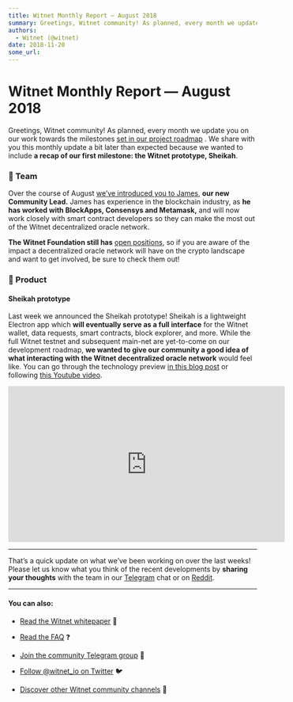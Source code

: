 ```yaml
---
title: Witnet Monthly Report — August 2018
summary: Greetings, Witnet community! As planned, every month we update you on our work towards the milestones set in our project roadmap . We share with you this monthly update a bit later than expected because we wanted to include a recap of our first milestone- the Witnet prototype, Sheikah. 💜 Team Over the course of August we’ve introduced you to James, our new Community Lead. James has experience in the blockchain industry, as he has worked with BlockApps, Consensys and Metamask, and will now work
authors:
  - Witnet (@witnet)
date: 2018-11-20
some_url: 
---
```


# Witnet Monthly Report — August 2018



Greetings, Witnet community! As planned, every month we update you on our work towards the milestones 
[set in our project roadmap](https://republic.co/witnet)
 . We share with you this monthly update a bit later than expected because we wanted to include 
**a recap of our first milestone: the Witnet prototype, Sheikah**.

### 💜 Team
Over the course of August 
[we’ve introduced you to James](https://medium.com/witnet/team-insights-james-witnets-community-lead-3e86df746073), 
**our new Community Lead.**
 James has experience in the blockchain industry, as 
**he has worked with BlockApps, Consensys and Metamask,**
 and will now work closely with smart contract developers so they can make the most out of the Witnet decentralized oracle network.
 
**The Witnet Foundation still has** [open positions](https://angel.co/witnet-foundation-1/jobs), so if you are aware of the impact a decentralized oracle network will have on the crypto landscape and want to get involved, be sure to check them out!

### 🔧 Product

#### Sheikah prototype
Last week we announced the Sheikah prototype! Sheikah is a lightweight Electron app which 
**will eventually serve as a full interface**
 for the Witnet wallet, data requests, smart contracts, block explorer, and more.
While the full Witnet testnet and subsequent main-net are yet-to-come on our development roadmap, 
**we wanted to give our community a good idea of what interacting with the Witnet decentralized oracle network**
 would feel like. You can go through the technology preview 
[in this blog post](https://medium.com/witnet/welcome-to-sheikah-5b658d4815c8)
 or following 
[this Youtube video](https://www.youtube.com/watch?v=ZBYjc4SaDzw).

<iframe width="560" height="315" src="https://www.youtube.com/embed/ZBYjc4SaDzw" frameborder="0" allow="accelerometer; autoplay; encrypted-media; gyroscope; picture-in-picture" allowfullscreen></iframe>

----

That’s a quick update on what we’ve been working on over the last weeks! Please let us know what you think of the recent developments by 
**sharing your thoughts**
 with the team in our 
[Telegram](https://t.me/witnetio)
 chat or on 
[Reddit](https://reddit.com/r/witnet).

----


#### You can also:



 *  [Read the Witnet whitepaper](https://witnet.io/static/witnet-whitepaper.pdf) 📃

 *  [Read the FAQ](https://witnet.io/#/faq) ❓

 *  [Join the community Telegram group](https://t.me/witnetio) 💬

 *  [Follow @witnet_io on Twitter](https://twitter.com/witnet_io) 🐦

 *  [Discover other Witnet community channels](https://witnet.io/#/contact) 👥
